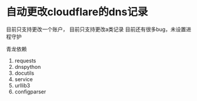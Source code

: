 # 自动更改cloudflare的dns记录
目前只支持更改一个账户，
目前只支持更改a类记录
目前还有很多bug，未设置进程守护

青龙依赖
1. requests
2. dnspython
3. docutils
4. service
5. urllib3
6. configparser